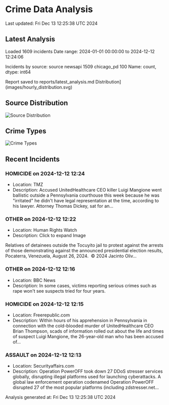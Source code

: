 # Crime Data Analysis
Last updated: Fri Dec 13 12:25:38 UTC 2024

## Latest Analysis

Loaded 1609 incidents
Date range: 2024-01-01 00:00:00 to 2024-12-12 12:24:06

Incidents by source:
source
newsapi       1509
chicago_pd     100
Name: count, dtype: int64

Report saved to reports/latest_analysis.md
Distribution](images/hourly_distribution.svg)

## Source Distribution
![Source Distribution](images/source_distribution.svg)

## Crime Types
![Crime Types](images/crime_types.svg)

## Recent Incidents

### HOMICIDE on 2024-12-12 12:24
- Location: TMZ
- Description: Accused UnitedHealthcare CEO killer Luigi Mangione went ballistic outside a Pennsylvania courthouse this week because he was "irritated" he didn't have legal representation at the time, according to his lawyer. Attorney Thomas Dickey, sat for an…


### OTHER on 2024-12-12 12:22
- Location: Human Rights Watch
- Description: Click to expand Image
 



 
 
 

 
 
 
 
 Relatives of detainees outside the Tocuyito jail to protest against the arrests of those demonstrating against the announced presidential election results, Pocaterra, Venezuela, August 26, 2024. 
 © 2024 Jacinto Oliv…


### OTHER on 2024-12-12 12:16
- Location: BBC News
- Description: In some cases, victims reporting serious crimes such as rape won't see suspects tried for four years.


### HOMICIDE on 2024-12-12 12:15
- Location: Freerepublic.com
- Description: Within hours of his apprehension in Pennsylvania in connection with the cold-blooded murder of UnitedHealthcare CEO Brian Thompson, scads of information rolled out about the life and times of suspect Luigi Mangione, the 26-year-old man who has been accused of…


### ASSAULT on 2024-12-12 12:13
- Location: Securityaffairs.com
- Description: Operation PowerOFF took down 27 DDoS stresser services globally, disrupting illegal platforms used for launching cyberattacks. A global law enforcement operation codenamed Operation PowerOFF disrupted 27 of the most popular platforms (including zdstresser.net…

Analysis generated at: Fri Dec 13 12:25:38 UTC 2024
